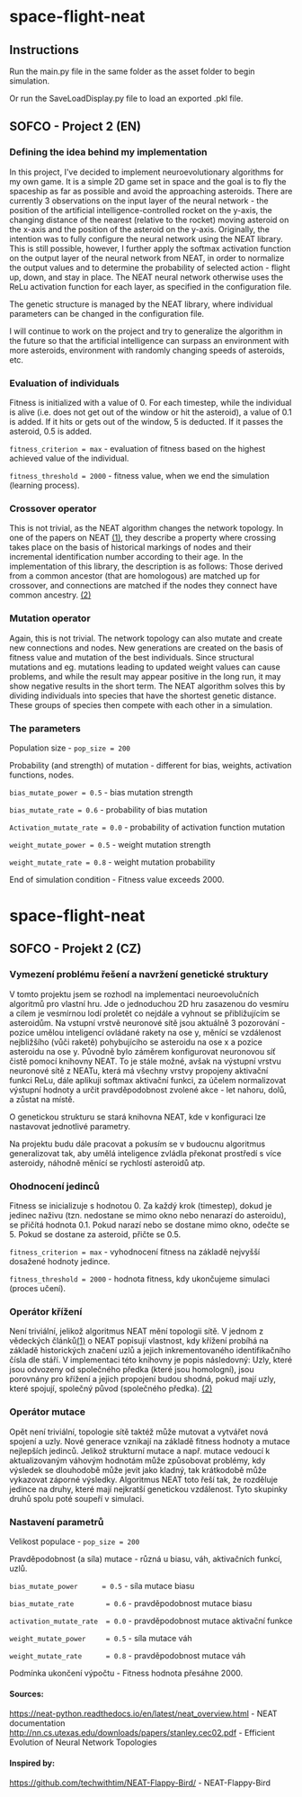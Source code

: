 # space-flight-neat

## Instructions

Run the main.py file in the same folder as the asset folder to begin simulation.

Or run the SaveLoadDisplay.py file to load an exported .pkl file.

## SOFCO - Project 2 (EN)

### Defining the idea behind my implementation

In this project, I've decided to implement neuroevolutionary algorithms for my own game. It is a simple 2D game set in space and the goal is to fly the spaceship as far as possible and avoid the approaching asteroids. There are currently 3 observations on the input layer of the neural network - the position of the artificial intelligence-controlled rocket on the y-axis, the changing distance of the nearest (relative to the rocket) moving asteroid on the x-axis and the position of the asteroid on the y-axis. Originally, the intention was to fully configure the neural network using the NEAT library. 
This is still possible, however, I further apply the softmax activation function on the output layer of the neural network from NEAT, in order to normalize the output values and to determine the probability of selected action - flight up, down, and stay in place. The NEAT neural network otherwise uses the ReLu activation function for each layer, as specified in the configuration file.

The genetic structure is managed by the NEAT library, where individual parameters can be changed in the configuration file.

I will continue to work on the project and try to generalize the algorithm in the future so that the artificial intelligence can surpass an environment with more asteroids, environment with randomly changing speeds of asteroids, etc.

### Evaluation of individuals

Fitness is initialized with a value of 0. For each timestep, while the individual is alive (i.e. does not get out of the window or hit the asteroid), a value of 0.1 is added. If it hits or gets out of the window, 5 is deducted. If it passes the asteroid, 0.5 is added.

`fitness_criterion = max` - evaluation of fitness based on the highest achieved value of the individual.

`fitness_threshold = 2000` - fitness value, when we end the simulation (learning process).


### Crossover operator

This is not trivial, as the NEAT algorithm changes the network topology. In one of the papers on NEAT [(1)](http://nn.cs.utexas.edu/downloads/papers/stanley.cec02.pdf), they describe a property where crossing takes place on the basis of historical markings of nodes and their incremental identification number according to their age. In the implementation of this library, the description is as follows: Those derived from a common ancestor (that are homologous) are matched up for crossover, and connections are matched if the nodes they connect have common ancestry. [(2)](https://neat-python.readthedocs.io/en/latest/neat_overview.html)

### Mutation operator

Again, this is not trivial. The network topology can also mutate and create new connections and nodes. New generations are created on the basis of fitness value and mutation of the best individuals. Since structural mutations and eg. mutations leading to updated weight values can cause problems, and while the result may appear positive in the long run, it may show negative results in the short term. The NEAT algorithm solves this by dividing individuals into species that have the shortest genetic distance. These groups of species then compete with each other in a simulation.

### The parameters

Population size - `pop_size = 200`

Probability (and strength) of mutation - different for bias, weights, activation functions, nodes.

`bias_mutate_power = 0.5` - bias mutation strength

`bias_mutate_rate = 0.6` - probability of bias mutation

`Activation_mutate_rate = 0.0` - probability of activation function mutation

`weight_mutate_power = 0.5` - weight mutation strength

`weight_mutate_rate = 0.8` - weight mutation probability

End of simulation condition - Fitness value exceeds 2000.


# space-flight-neat
## SOFCO - Projekt 2 (CZ)

### Vymezení problému řešení a navržení genetické struktury

V tomto projektu jsem se rozhodl na implementaci neuroevolučních algoritmů pro vlastní hru. Jde o jednoduchou 2D hru zasazenou do vesmíru a cílem je vesmírnou lodí proletět co nejdále a vyhnout se přibližujícím se asteroidům. Na vstupní vrstvě neuronové sítě jsou aktuálně 3 pozorování - pozice umělou inteligencí ovládané rakety na ose y, měnící se vzdálenost nejbližšího (vůči raketě) pohybujícího se asteroidu na ose x a pozice asteroidu na ose y. Původně bylo záměrem konfigurovat neuronovou síť čistě pomocí knihovny NEAT. 
To je stále možné, avšak na výstupní vrstvu neuronové sítě z NEATu, která má všechny vrstvy propojeny aktivační funkci ReLu, dále aplikuji softmax aktivační funkci, za účelem normalizovat výstupní hodnoty a určit pravděpodobnost zvolené akce - let nahoru, dolů, a zůstat na místě.

O genetickou strukturu se stará knihovna NEAT, kde v konfiguraci lze nastavovat jednotlivé parametry.

Na projektu budu dále pracovat a pokusím se v budoucnu algoritmus generalizovat tak, aby umělá inteligence zvládla překonat prostředí s více asteroidy, náhodně měnící se rychlostí asteroidů atp.

### Ohodnocení jedinců

Fitness se inicializuje s hodnotou 0. Za každý krok (timestep), dokud je jedinec naživu (tzn. nedostane se mimo okno nebo nenarazí do asteroidu), se přičítá hodnota 0.1. Pokud narazí nebo se dostane mimo okno, odečte se 5. Pokud se dostane za asteroid, přičte se 0.5. 

`fitness_criterion = max` - vyhodnocení fitness na základě nejvyšší dosažené hodnoty jedince.

`fitness_threshold = 2000` - hodnota fitness, kdy ukončujeme simulaci (proces učení).

### Operátor křížení

Není triviální, jelikož algoritmus NEAT mění topologii sítě. V jednom z vědeckých článků[(1)](http://nn.cs.utexas.edu/downloads/papers/stanley.cec02.pdf) o NEAT popisují vlastnost, kdy křížení probíhá na základě historických značení uzlů a jejich inkrementovaného identifikačního čísla dle stáří. V implementaci této knihovny je popis následovný: 
Uzly, které jsou odvozeny od společného předka (které jsou homologní), jsou porovnány pro křížení a jejich propojení budou shodná, pokud mají uzly, které spojují, společný původ (společného předka).  [(2)](https://neat-python.readthedocs.io/en/latest/neat_overview.html)

### Operátor mutace

Opět není triviální, topologie sítě taktéž může mutovat a vytvářet nová spojení a uzly. Nové generace vznikají na základě fitness hodnoty a mutace nejlepších jedinců. Jelikož strukturní mutace a např. mutace vedoucí k aktualizovaným váhovým hodnotám může způsobovat problémy, kdy výsledek se dlouhodobě může jevit jako kladný, tak krátkodobě může vykazovat záporné výsledky. Algoritmus NEAT toto řeší tak, že rozděluje jedince na druhy, které mají nejkratší genetickou vzdálenost. Tyto skupinky druhů spolu poté soupeří v simulaci.

### Nastavení parametrů

Velikost populace - `pop_size = 200`

Pravděpodobnost (a síla) mutace - různá u biasu, váh, aktivačních funkcí, uzlů.

`bias_mutate_power      = 0.5` - síla mutace biasu

`bias_mutate_rate        = 0.6` - pravděpodobnost mutace biasu

`activation_mutate_rate  = 0.0` - pravděpodobnost mutace aktivační funkce

`weight_mutate_power     = 0.5` - síla mutace váh

`weight_mutate_rate      = 0.8` - pravděpodobnost mutace váh

Podmínka ukončení výpočtu - Fitness hodnota přesáhne 2000.


#### Sources:

https://neat-python.readthedocs.io/en/latest/neat_overview.html - NEAT documentation
http://nn.cs.utexas.edu/downloads/papers/stanley.cec02.pdf - Efficient Evolution of Neural Network Topologies

#### Inspired by:

https://github.com/techwithtim/NEAT-Flappy-Bird/ - NEAT-Flappy-Bird
